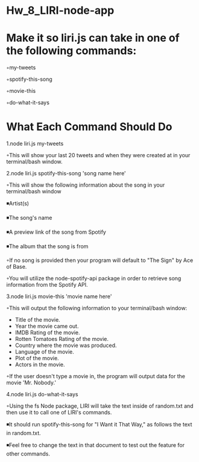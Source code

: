 # Hw_8_LIRI-node-app


# Make it so liri.js can take in one of the following commands:

◦my-tweets

◦spotify-this-song

◦movie-this

◦do-what-it-says



# What Each Command Should Do

1.node liri.js my-tweets

◦This will show your last 20 tweets and when they were created at in your terminal/bash window.


2.node liri.js spotify-this-song 'song name here'

◦This will show the following information about the song in your terminal/bash window

◾Artist(s)

◾The song's name

◾A preview link of the song from Spotify

◾The album that the song is from

◦If no song is provided then your program will default to "The Sign" by Ace of Base.

◦You will utilize the node-spotify-api package in order to retrieve song information from the Spotify API.


3.node liri.js movie-this 'movie name here'

◦This will output the following information to your terminal/bash window:
  * Title of the movie.
  * Year the movie came out.
  * IMDB Rating of the movie.
  * Rotten Tomatoes Rating of the movie.
  * Country where the movie was produced.
  * Language of the movie.
  * Plot of the movie.
  * Actors in the movie.

◦If the user doesn't type a movie in, the program will output data for the movie 'Mr. Nobody.'


4.node liri.js do-what-it-says

◦Using the fs Node package, LIRI will take the text inside of random.txt and then use it to call one of LIRI's commands.

◾It should run spotify-this-song for "I Want it That Way," as follows the text in random.txt.

◾Feel free to change the text in that document to test out the feature for other commands.



